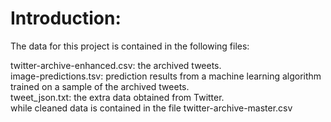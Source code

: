 # Introduction:

The data for this project is contained in the following files:

twitter-archive-enhanced.csv: the archived tweets.  
image-predictions.tsv: prediction results from a machine learning algorithm trained on a sample of the archived tweets.  
tweet_json.txt: the extra data obtained from Twitter.  
while cleaned data is contained in the file twitter-archive-master.csv


